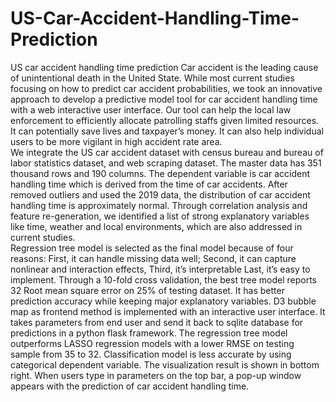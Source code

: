 # US-Car-Accident-Handling-Time-Prediction

US car accident handling time prediction 
Car accident is the leading cause of unintentional death in the United State. While most current studies focusing on how to predict car accident probabilities, we took an innovative approach to develop a predictive model tool for car accident handling time with a web interactive user interface. Our tool can help the local law enforcement to efficiently allocate patrolling staffs given limited resources. It can potentially save lives and taxpayer’s money. It can also help individual users to be more vigilant in high accident rate area.          
We integrate the US car accident dataset with census bureau and bureau of labor statistics dataset, and web scraping dataset. The master data has 351 thousand rows and 190 columns. The dependent variable is car accident handling time which is derived from the time of car accidents. After removed outliers and used the 2019 data, the distribution of car accident handling time is approximately normal. Through correlation analysis and feature re-generation, we identified a list of strong explanatory variables like time, weather and local environments, which are also addressed in current studies.       
Regression tree model is selected as the final model because of four reasons: First, it can handle missing data well; Second, it can capture nonlinear and interaction effects, Third, it’s interpretable Last, it’s easy to implement. Through a 10-fold cross validation, the best tree model reports 32 Root mean square error on 25% of testing dataset. It has better prediction accuracy while keeping major explanatory variables. D3 bubble map as frontend method is implemented with an interactive user interface. It takes parameters from end user and send it back to sqlite database for predictions in a python flask framework. 
The regression tree model outperforms LASSO regression models with a lower RMSE on testing sample from 35 to 32. Classification model is less accurate by using categorical dependent variable. The visualization result is shown in bottom right. When users type in parameters on the top bar, a pop-up window appears with the prediction of car accident handling time. 

